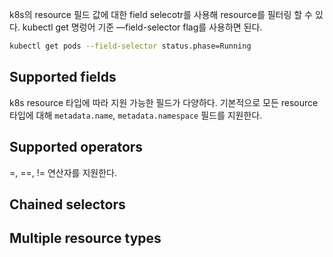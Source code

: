 k8s의 resource 필드 값에 대한 field selecotr를 사용해 resource를 필터링 할 수 있다. kubectl get 명렁어 기준 —field-selector flag를 사용하면 된다.

``` bash
kubectl get pods --field-selector status.phase=Running
```

## Supported fields
k8s resource 타입에 따라 지원 가능한 필드가 다양하다. 기본적으로 모든 resource 타입에 대해 `metadata.name`, `metadata.namespace` 필드를 지원한다. 

## Supported operators
=, ==, != 연산자를 지원한다.

## Chained selectors

## Multiple resource types